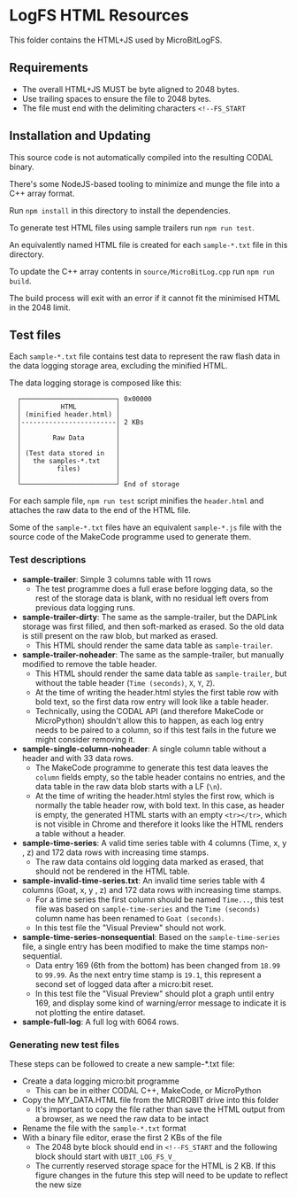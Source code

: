 # LogFS HTML Resources

This folder contains the HTML+JS used by MicroBitLogFS.

## Requirements

- The overall HTML+JS MUST be byte aligned to 2048 bytes.
- Use trailing spaces to ensure the file to 2048 bytes.
- The file must end with the delimiting characters `<!--FS_START`

## Installation and Updating

This source code is not automatically compiled into the resulting CODAL binary.

There's some NodeJS-based tooling to minimize and munge the file into a C++ array format.

Run `npm install` in this directory to install the dependencies.

To generate test HTML files using sample trailers run `npm run test`.

An equivalently named HTML file is created for each `sample-*.txt` file in this directory.

To update the C++ array contents in `source/MicroBitLog.cpp` run `npm run build`.

The build process will exit with an error if it cannot fit the minimised HTML in the 2048 limit.

## Test files

Each `sample-*.txt` file contains test data to represent the raw flash data in
the data logging storage area, excluding the minified HTML.

The data logging storage is composed like this:

```
  ┌────────────────────────┐ 0x00000
  │          HTML          │
  │ (minified header.html) │
  │------------------------│ 2 KBs
  │                        │
  │        Raw Data        │
  │                        │
  │ (Test data stored in   │
  │   the samples-*.txt    │
  │         files)         │
  │                        │
  └────────────────────────┘ End of storage
```

For each sample file, `npm run test` script minifies the `header.html` and
attaches the raw data to the end of the HTML file.

Some of the `sample-*.txt` files have an equivalent `sample-*.js` file with the
source code of the MakeCode programme used to generate them.

### Test descriptions

- **sample-trailer**: Simple 3 columns table with 11 rows
    - The test programme does a full erase before logging data, so the rest of
      the storage data is blank, with no residual left overs from
      previous data logging runs.
- **sample-trailer-dirty**: The same as the sample-trailer, but the DAPLink
  storage was first filled, and then soft-marked as erased. So the old data is
  still present on the raw blob, but marked as erased.
    - This HTML should render the same data table as `sample-trailer`.
- **sample-trailer-noheader**: The same as the sample-trailer, but manually
  modified to remove the table header.
    - This HTML should render the same data table as `sample-trailer`, but
      without the table header (`Time (seconds)`, `X`, `Y`, `Z`).
    - At the time of writing the header.html styles the first table row with
      bold text, so the first data row entry will look like a table header.
    - Technically, using the CODAL API (and therefore MakeCode or MicroPython)
      shouldn't allow this to happen, as each log entry needs to be paired to a
      column, so if this test fails in the future we might consider removing it.
- **sample-single-column-noheader**: A single column table without a header
  and with 33 data rows.
    - The MakeCode programme to generate this test data leaves the `column`
      fields empty, so the table header contains no entries, and the data table
      in the raw data blob starts with a LF (`\n`).
    - At the time of writing the header.html styles the first row, which is
      normally the table header row, with bold text.
      In this case, as header is empty, the generated HTML starts with an empty
      `<tr></tr>`, which is not visible in Chrome and therefore it looks like
      the HTML renders a table without a header.
- **sample-time-series**: A valid time series table with 4 columns (Time, x,
  y , z) and 172 data rows with increasing time stamps.
    - The raw data contains old logging data marked as erased, that should not
      be rendered in the HTML table.
- **sample-invalid-time-series.txt**: An invalid time series table with 4 columns (Goat, x,
  y , z) and 172 data rows with increasing time stamps.
    - For a time series the first column should be named `Time...`, this test
      file was based on `sample-time-series` and the `Time (seconds)` column
      name has been renamed to `Goat (seconds)`.
    - In this test file the "Visual Preview" should not work.
- **sample-time-series-nonsequential**: Based on the `sample-time-series` file,
  a single entry has been modified to make the time stamps non-sequential.
    - Data entry 169 (6th from the bottom) has been changed from `18.99` to
      `99.99`. As the next entry time stamp is `19.1`, this represent a second
      set of logged data after a micro:bit reset.
    - In this test file the "Visual Preview" should plot a graph until entry
      169, and display some kind of warning/error message to indicate it is
      not plotting the entire dataset.
- **sample-full-log**: A full log with 6064 rows.

### Generating new test files

These steps can be followed to create a new sample-*.txt file:
- Create a data logging micro:bit programme
    - This can be in either CODAL C++, MakeCode, or MicroPython
- Copy the MY_DATA.HTML file from the MICROBIT drive into this folder
    - It's important to copy the file rather than save the HTML output from
      a browser, as we need the raw data to be intact
- Rename the file with the `sample-*.txt` format
- With a binary file editor, erase the first 2 KBs of the file
    - The 2048 byte block should end in `<!--FS_START` and the following block
      should start with `UBIT_LOG_FS_V_`
    - The currently reserved storage space for the HTML is 2 KB. If this figure
      changes in the future this step will need to be update to reflect the new
      size
